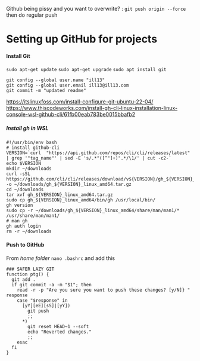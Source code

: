 Github being pissy and you want to overwrite? : ```git push origin --force``` then do regular push


# Setting up GitHub for projects



#### Install Git

```sudo apt-get update```
```sudo apt-get upgrade```
```sudo apt install git```

```console
git config --global user.name "ill13"
git config --global user.email ill13@ill13.com
git commit -m "updated readme"
```

https://itslinuxfoss.com/install-configure-git-ubuntu-22-04/
https://www.thiscodeworks.com/install-gh-cli-linux-installation-linux-console-wsl-github-cli/61fb00eab783be0015bbafb2

##### Install gh in WSL

```console
#!/usr/bin/env bash
# install github-cli
VERSION=`curl  "https://api.github.com/repos/cli/cli/releases/latest" | grep '"tag_name"' | sed -E 's/.*"([^"]+)".*/\1/' | cut -c2-`
echo $VERSION
mkdir ~/downloads
curl -sSL https://github.com/cli/cli/releases/download/v${VERSION}/gh_${VERSION}_linux_amd64.tar.gz -o ~/downloads/gh_${VERSION}_linux_amd64.tar.gz
cd ~/downloads
tar xvf gh_${VERSION}_linux_amd64.tar.gz
sudo cp gh_${VERSION}_linux_amd64/bin/gh /usr/local/bin/
gh version
sudo cp -r ~/downloads/gh_${VERSION}_linux_amd64/share/man/man1/* /usr/share/man/man1/
# man gh
gh auth login
rm -r ~/downloads
```
#### Push to GitHub

From *home folder* ```nano .bashrc``` and add this

```console
### SAFER LAZY GIT
function ptg() {
  git add .
  if git commit -a -m "$1"; then
    read -r -p "Are you sure you want to push these changes? [y/N]} " response
    case "$response" in
      [yY][eE][sS]|[yY])
        git push
        ;;
      *)
        git reset HEAD~1 --soft
        echo "Reverted changes."
        ;;
    esac
  fi
}
```